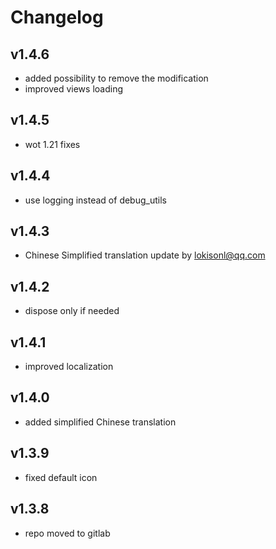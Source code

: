 # Changelog

## v1.4.6

* added possibility to remove the modification
* improved views loading

## v1.4.5

* wot 1.21 fixes

## v1.4.4

* use logging instead of debug_utils

## v1.4.3

* Chinese Simplified translation update by lokisonl@qq.com

## v1.4.2

* dispose only if needed

## v1.4.1

* improved localization

## v1.4.0

* added simplified Chinese translation

## v1.3.9

* fixed default icon

## v1.3.8

* repo moved to gitlab